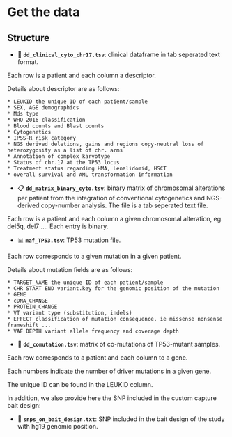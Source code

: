 # Get the data


## Structure

* :page_with_curl: **`dd_clinical_cyto_chr17.tsv`**: clinical dataframe in tab seperated text format.

Each row is a patient and each column a descriptor.

Details about descriptor are as follows:

	* LEUKID the unique ID of each patient/sample
	* SEX, AGE demographics
	* Mds type
	* WHO 2016 classification
	* Blood counts and Blast counts
	* Cytogenetics
	* IPSS-R risk category
	* NGS derived deletions, gains and regions copy-neutral loss of heterozygosity as a list of chr. arms
	* Annotation of complex karyotype
	* Status of chr.17 at the TP53 locus
	* Treatment status regarding HMA, Lenalidomid, HSCT
	* overall survival and AML transformation information


* :clipboard: **`dd_matrix_binary_cyto.tsv`**: binary matrix of chromosomal alterations per patient from the integration of conventional cytogenetics and NGS-derived copy-number analysis. The file is a tab seperated text file.

Each row is a patient and each column a given chromosomal alteration, eg. del5q, del7 ....
Each entry is binary.

* :bar_chart: **`maf_TP53.tsv`**: TP53 mutation file.

Each row corresponds to a given mutation in a given patient.

Details about mutation fields  are as follows:

	* TARGET_NAME the unique ID of each patient/sample
	* CHR START END variant.key for the genomic position of the mutation
	* GENE 
	* cDNA_CHANGE
	* PROTEIN_CHANGE 
	* VT variant type (substitution, indels)
	* EFFECT classification of mutation consequence, ie missense nonsense frameshift ...
	* VAF DEPTH variant allele frequency and coverage depth


* :dancers: **`dd_comutation.tsv`**: matrix of co-mutations of TP53-mutant samples.

Each row corresponds to a patient and each column to a gene.

Each numbers indicate the number of driver mutations in a given gene.

The unique ID can be found in the LEUKID column.


In addition, we also provide here the SNP included in the custom capture bait design:


* :dart: **`snps_on_bait_design.txt`**: SNP included in the bait design of the study with hg19 genomic position.

